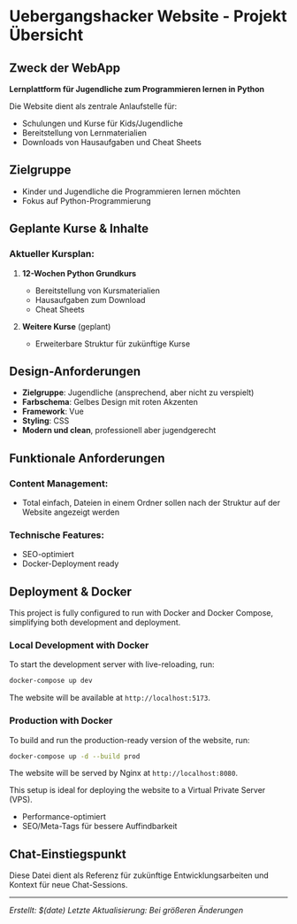 # Uebergangshacker Website - Projekt Übersicht

## Zweck der WebApp
**Lernplattform für Jugendliche zum Programmieren lernen in Python**

Die Website dient als zentrale Anlaufstelle für:
- Schulungen und Kurse für Kids/Jugendliche
- Bereitstellung von Lernmaterialien
- Downloads von Hausaufgaben und Cheat Sheets

## Zielgruppe
- Kinder und Jugendliche die Programmieren lernen möchten
- Fokus auf Python-Programmierung

## Geplante Kurse & Inhalte

### Aktueller Kursplan:
1. **12-Wochen Python Grundkurs** 
   - Bereitstellung von Kursmaterialien
   - Hausaufgaben zum Download
   - Cheat Sheets

2. **Weitere Kurse** (geplant)
   - Erweiterbare Struktur für zukünftige Kurse

## Design-Anforderungen
- **Zielgruppe**: Jugendliche (ansprechend, aber nicht zu verspielt)
- **Farbschema**: Gelbes Design mit roten Akzenten
- **Framework**: Vue
- **Styling**: CSS
- **Modern und clean**, professionell aber jugendgerecht

## Funktionale Anforderungen

### Content Management:
- Total einfach, Dateien in einem Ordner sollen nach der Struktur auf der Website angezeigt werden

### Technische Features:
- SEO-optimiert
- Docker-Deployment ready

## Deployment & Docker

This project is fully configured to run with Docker and Docker Compose, simplifying both development and deployment.

### Local Development with Docker

To start the development server with live-reloading, run:

```bash
docker-compose up dev
```

The website will be available at `http://localhost:5173`.

### Production with Docker

To build and run the production-ready version of the website, run:

```bash
docker-compose up -d --build prod
```

The website will be served by Nginx at `http://localhost:8080`.

This setup is ideal for deploying the website to a Virtual Private Server (VPS).
- Performance-optimiert
- SEO/Meta-Tags für bessere Auffindbarkeit

## Chat-Einstiegspunkt
Diese Datei dient als Referenz für zukünftige Entwicklungsarbeiten und Kontext für neue Chat-Sessions.

---
*Erstellt: $(date)*
*Letzte Aktualisierung: Bei größeren Änderungen*

